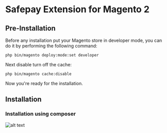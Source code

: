 # Safepay Extension for Magento 2

## Pre-Installation

Before any installation put your Magento store in developer mode, you can do it by performing the following command:

```php bin/magento deploy:mode:set developer```

Next disable turn off the cache:

```php bin/magento cache:disable```

Now you're ready for the installation.

## Installation

### Installation using composer




![alt text](http://url/to/img.png)

